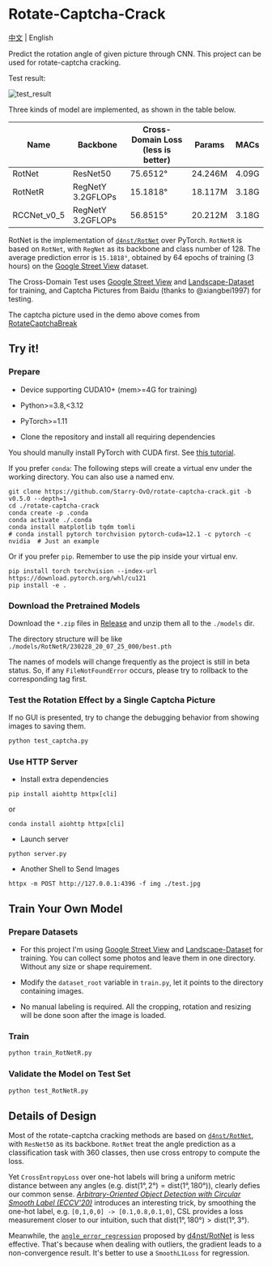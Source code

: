 # Rotate-Captcha-Crack

[中文](README_zh-cn.md) | English

Predict the rotation angle of given picture through CNN. This project can be used for rotate-captcha cracking.

Test result:

![test_result](https://user-images.githubusercontent.com/48282276/224320691-a8eefd23-392b-4580-a729-7869fa237eaa.png)

Three kinds of model are implemented, as shown in the table below.

| Name        | Backbone          | Cross-Domain Loss (less is better) | Params  | MACs  |
| ----------- | ----------------- | ---------------------------------- | ------- | ----- |
| RotNet      | ResNet50          | 75.6512°                           | 24.246M | 4.09G |
| RotNetR     | RegNetY 3.2GFLOPs | 15.1818°                           | 18.117M | 3.18G |
| RCCNet_v0_5 | RegNetY 3.2GFLOPs | 56.8515°                           | 20.212M | 3.18G |

RotNet is the implementation of [`d4nst/RotNet`](https://github.com/d4nst/RotNet/blob/master/train/train_street_view.py) over PyTorch. `RotNetR` is based on `RotNet`, with `RegNet` as its backbone and class number of 128. The average prediction error is `15.1818°`, obtained by 64 epochs of training (3 hours) on the [Google Street View](https://www.crcv.ucf.edu/data/GMCP_Geolocalization/) dataset.

The Cross-Domain Test uses [Google Street View](https://www.crcv.ucf.edu/data/GMCP_Geolocalization/) and [Landscape-Dataset](https://github.com/yuweiming70/Landscape-Dataset) for training, and Captcha Pictures from Baidu (thanks to @xiangbei1997) for testing.

The captcha picture used in the demo above comes from [RotateCaptchaBreak](https://github.com/chencchen/RotateCaptchaBreak/tree/master/data/baiduCaptcha)

## Try it!

### Prepare

+ Device supporting CUDA10+ (mem>=4G for training)

+ Python>=3.8,<3.12

+ PyTorch>=1.11

+ Clone the repository and install all requiring dependencies

You should manully install PyTorch with CUDA first. See [this tutorial](https://pytorch.org/get-started/locally/).

If you prefer `conda`: The following steps will create a virtual env under the working directory. You can also use a named env.

```shell
git clone https://github.com/Starry-OvO/rotate-captcha-crack.git -b v0.5.0 --depth=1
cd ./rotate-captcha-crack
conda create -p .conda
conda activate ./.conda
conda install matplotlib tqdm tomli
# conda install pytorch torchvision pytorch-cuda=12.1 -c pytorch -c nvidia  # Just an example
```

Or if you prefer `pip`. Remember to use the pip inside your virtual env.

```shell
pip install torch torchvision --index-url https://download.pytorch.org/whl/cu121
pip install -e .
```

### Download the Pretrained Models

Download the `*.zip` files in [Release](https://github.com/Starry-OvO/rotate-captcha-crack/releases) and unzip them all to the `./models` dir.

The directory structure will be like `./models/RotNetR/230228_20_07_25_000/best.pth`

The names of models will change frequently as the project is still in beta status. So, if any `FileNotFoundError` occurs, please try to rollback to the corresponding tag first.

### Test the Rotation Effect by a Single Captcha Picture

If no GUI is presented, try to change the debugging behavior from showing images to saving them.

```bash
python test_captcha.py
```

### Use HTTP Server

+ Install extra dependencies

```shell
pip install aiohttp httpx[cli]
```

or

```shell
conda install aiohttp httpx[cli]
```

+ Launch server
  
```shell
python server.py
```

+ Another Shell to Send Images

```shell
httpx -m POST http://127.0.0.1:4396 -f img ./test.jpg
```

## Train Your Own Model

### Prepare Datasets

+ For this project I'm using [Google Street View](https://www.crcv.ucf.edu/data/GMCP_Geolocalization/) and [Landscape-Dataset](https://github.com/yuweiming70/Landscape-Dataset) for training. You can collect some photos and leave them in one directory. Without any size or shape requirement.

+ Modify the `dataset_root` variable in `train.py`, let it points to the directory containing images.

+ No manual labeling is required. All the cropping, rotation and resizing will be done soon after the image is loaded.

### Train

```bash
python train_RotNetR.py
```

### Validate the Model on Test Set

```bash
python test_RotNetR.py
```

## Details of Design

Most of the rotate-captcha cracking methods are based on [`d4nst/RotNet`](https://github.com/d4nst/RotNet), with `ResNet50` as its backbone. `RotNet` treat the angle prediction as a classification task with 360 classes, then use cross entropy to compute the loss.

Yet `CrossEntropyLoss` over one-hot labels will bring a uniform metric distance between any angles (e.g. $\mathrm{dist}(1°, 2°) = \mathrm{dist}(1°, 180°)$), clearly defies our common sense. *[Arbitrary-Oriented Object Detection with Circular Smooth Label (ECCV'20)](https://www.researchgate.net/profile/Xue-Yang-69/publication/343636147_Arbitrary-Oriented_Object_Detection_with_Circular_Smooth_Label/links/5f46456b458515b7295797fd/Arbitrary-Oriented-Object-Detection-with-Circular-Smooth-Label.pdf)* introduces an interesting trick, by smoothing the one-hot label, e.g. `[0,1,0,0] -> [0.1,0.8,0.1,0]`, CSL provides a loss measurement closer to our intuition, such that $\mathrm{dist}(1°,180°) \gt \mathrm{dist}(1°,3°)$.

Meanwhile, the [`angle_error_regression`](https://github.com/d4nst/RotNet/blob/a56ea59818bbdd76d4dd8d83b8bbbaae6a802310/utils.py#L30-L36) proposed by [d4nst/RotNet](https://github.com/d4nst/RotNet) is less effective. That's because when dealing with outliers, the gradient leads to a non-convergence result. It's better to use a `SmoothL1Loss` for regression.
